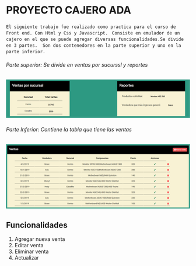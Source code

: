 # PROYECTO CAJERO ADA

`
El siguiente trabajo fue realizado como practica para el curso de Front end. Con Html y Css y Javascript. 
`
`
Consiste en emulador de un cajero en el que se puede agregar diversas funcionalidades.Se divide en 3 partes. 
Son dos contenedores en la parte superior y uno en la parte inferior. 
`

###### Parte superior: Se divide en ventas por sucurssl y reportes 

![GitHub Logo](img/superior.png)


###### Parte Inferior: Contiene la tabla que tiene las ventas

![GitHub Logo](img/tablaventas.png)

## Funcionalidades 

1. Agregar nueva venta 
2. Editar venta 
3. Eliminar venta 
4. Actualizar  

